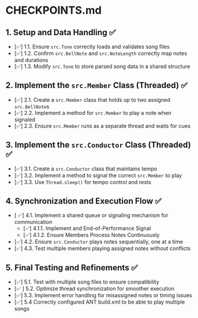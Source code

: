 # CHECKPOINTS.md

## 1. Setup and Data Handling ✅
- [✅] 1.1. Ensure `src.Tone` correctly loads and validates song files
- [✅] 1.2. Confirm `src.BellNote` and `src.NoteLength` correctly map notes and durations
- [✅] 1.3. Modify `src.Tone` to store parsed song data in a shared structure

## 2. Implement the `src.Member` Class (Threaded) ✅
- [✅] 2.1. Create a `src.Member` class that holds up to two assigned `src.BellNote`s
- [✅] 2.2. Implement a method for `src.Member` to play a note when signaled
- [✅] 2.3. Ensure `src.Member` runs as a separate thread and waits for cues

## 3. Implement the `src.Conductor` Class (Threaded) ✅
- [✅] 3.1. Create a `src.Conductor` class that maintains tempo
- [✅] 3.2. Implement a method to signal the correct `src.Member` to play
- [✅] 3.3. Use `Thread.sleep()` for tempo control and rests

## 4. Synchronization and Execution Flow ✅
- [ ✅] 4.1. Implement a shared queue or signaling mechanism for communication
  - [✅] 4.1.1. Implement and End-of-Performance Signal
  - [✅] 4.1.2. Ensure Members Process Notes Continuously
- [✅] 4.2. Ensure `src.Conductor` plays notes sequentially, one at a time
- [✅] 4.3. Test multiple members playing assigned notes without conflicts

## 5. Final Testing and Refinements ✅
- [✅] 5.1. Test with multiple song files to ensure compatibility
- [✅ ] 5.2. Optimize thread synchronization for smoother execution
- [✅] 5.3. Implement error handling for misassigned notes or timing issues
- [✅] 5.4  Correctly configured ANT build.xml to be able to play multiple songs 

